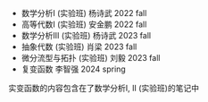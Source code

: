 - 数学分析I (实验班) 杨诗武 2022 fall
- 高等代数I (实验班) 安金鹏 2022 fall
- 数学分析III (实验班) 杨诗武 2023 fall
- 抽象代数 (实验班) 肖梁 2023 fall
- 微分流型与拓扑 (实验班) 刘毅 2023 fall
- 复变函数 李智强 2024 spring

实变函数的内容包含在了数学分析I, II (实验班)的笔记中